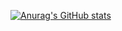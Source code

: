 [![Anurag's GitHub stats](https://github-readme-stats.vercel.app/api?username=farukcuha&show_icons=true&theme_radical)](https://github.com/farukcuha/README.md)
